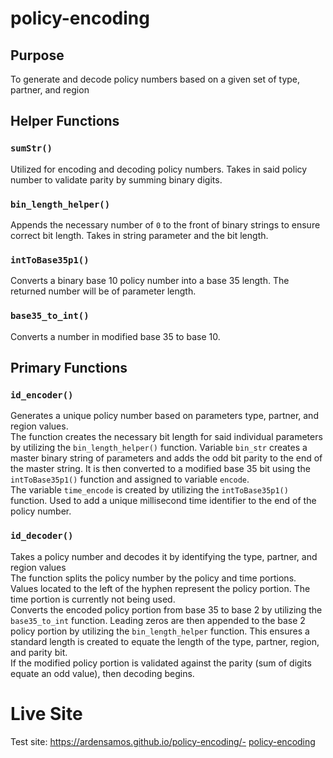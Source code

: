 # policy-encoding

## Purpose 
To generate and decode policy numbers based on a given set of type, partner, and region

## Helper Functions
### `sumStr()`
Utilized for encoding and decoding policy numbers. Takes in said policy number to validate parity by summing binary digits. 

### `bin_length_helper()`
Appends the necessary number of `0` to the front of binary strings to ensure correct bit length. Takes in string parameter and the bit length.

### `intToBase35p1()`
Converts a binary base 10 policy number into a base 35 length. The returned number will be of parameter length.

### `base35_to_int()`
Converts a number in modified base 35 to base 10.

## Primary Functions
### `id_encoder()`
Generates a unique policy number based on parameters type, partner, and region values. 
<br />
The function creates the necessary bit length for said individual parameters by utilizing the `bin_length_helper()` function. Variable `bin_str` creates a master binary string of parameters and adds the odd bit parity to the end of the master string. It is then converted to a modified base 35 bit using the `intToBase35p1()` function and assigned to variable `encode`.
<br />
The variable `time_encode` is created by utilizing the `intToBase35p1()` function. Used to add a unique millisecond time identifier to the end of the policy number.

### `id_decoder()`
Takes a policy number and decodes it by identifying the type, partner, and region values
<br />
The function splits the policy number by the policy and time portions. Values located to the left of the hyphen represent the policy portion. The time portion is currently not being used. 
<br />
Converts the encoded policy portion from base 35 to base 2 by utilizing the `base35_to_int` function. Leading zeros are then appended to the base 2 policy portion by utilizing the `bin_length_helper` function. This ensures a standard length is created to equate the length of the type, partner, region, and parity bit. 
<br />
If the modified policy portion is validated against the parity (sum of digits equate an odd value), then decoding begins. 

# Live Site 
Test site: https://ardensamos.github.io/policy-encoding/- [policy-encoding](#policy-encoding)
